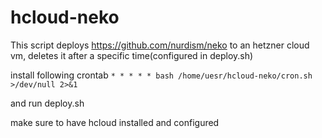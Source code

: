 # hcloud-neko
This script deploys https://github.com/nurdism/neko to an hetzner cloud vm, deletes it after a specific time(configured in deploy.sh)


install following crontab
`* * * * * bash /home/uesr/hcloud-neko/cron.sh >/dev/null 2>&1`

and run deploy.sh

make sure to have hcloud installed and configured
